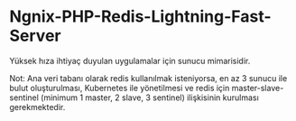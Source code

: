 # Ngnix-PHP-Redis-Lightning-Fast-Server

Yüksek hıza ihtiyaç duyulan uygulamalar için sunucu mimarisidir.

Not: Ana veri tabanı olarak redis kullanılmak isteniyorsa, en az 3 sunucu ile bulut oluşturulması, Kubernetes ile yönetilmesi ve redis için master-slave-sentinel (minimum 1 master, 2 slave, 3 sentinel) ilişkisinin kurulması gerekmektedir.
